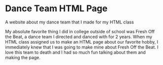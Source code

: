 # Dance Team HTML Page
A website about my dance team that I made for my HTML class

My absolute favorite thing I did in college outside of school was Fresh Off the Beat, a dance team I directed and danced with for 2 years. When my HTML class assigned us to make an HTML page about our favorite hobby, I immediately knew that I was going to make mine about Fresh Off the Beat. I love this team to death and I had so much fun talking about them and making the page.
